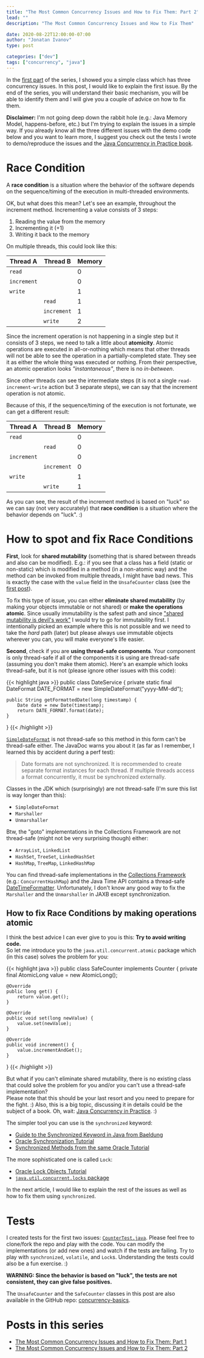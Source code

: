 ```yaml
---
title: "The Most Common Concurrency Issues and How to Fix Them: Part 2"
lead: ""
description: "The Most Common Concurrency Issues and How to Fix Them"

date: 2020-08-22T12:00:00-07:00
author: "Jonatan Ivanov"
type: post

categories: ["dev"]
tags: ["concurrency", "java"]
---
```


In the [first part](../the-most-common-concurrency-issues-and-how-to-fix-them-part-1) of the series, I showed you a simple class which has three concurrency issues. In this post, I would like to explain the first issue.
By the end of the series, you will understand their basic mechanism, you will be able to identify them and I will give you a couple of advice on how to fix them.

<!--more-->

**Disclaimer:** I'm not going deep down the rabbit hole (e.g.: Java Memory Model, happens-before, etc.) but I'm trying to explain the issues in a simple way. If you already know all the three different issues with the demo code below and you want to learn more, I suggest you check out the tests I wrote to demo/reproduce the issues and the [Java Concurrency in Practice book](https://jcip.net/).

# Race Condition

A **race condition** is a situation where the behavior of the software depends on the sequence/timing of the execution in multi-threaded environments.

OK, but what does this mean? Let's see an example, throughout the increment method. Incrementing a value consists of 3 steps:

1. Reading the value from the memory
2. Incrementing it (+1)
3. Writing it back to the memory

On multiple threads, this could look like this:

| Thread A    | Thread B    | Memory |
|-------------|-------------|--------|
| `read`      |             | 0      |
| `increment` |             | 0      |
| `write`     |             | 1      |
|             | `read`      | 1      |
|             | `increment` | 1      |
|             | `write`     | 2      |

Since the increment operation is not happening in a single step but it consists of 3 steps, we need to talk a little about **atomicity**. Atomic operations are executed in all-or-nothing which means that other threads will not be able to see the operation in a partially-completed state. They see it as either the whole thing was executed or nothing. From their perspective, an atomic operation looks *"instantaneous"*, there is no *in-between*.

Since other threads can see the intermediate steps (it is not a single `read-increment-write` action but 3 separate steps), we can say that the increment operation is not atomic.

Because of this, if the sequence/timing of the execution is not fortunate, we can get a different result:

| Thread A    | Thread B    | Memory |
|-------------|-------------|--------|
| `read`      |             | 0      |
|             | `read`      | 0      |
| `increment` |             | 0      |
|             | `increment` | 0      |
| `write`     |             | 1      |
|             | `write`     | 1      |

As you can see, the result of the increment method is based on "luck" so we can say (not very accurately) that **race condition** is a situation where the behavior depends on "luck". :)

# How to spot and fix Race Conditions

**First**, look for **shared mutability** (something that is shared between threads and also can be modified). E.g.: if you see that a class has a field (static or non-static) which is modified in a method (in a non-atomic way) and the method can be invoked from multiple threads, I might have bad news. This is exactly the case with the `value` field in the `UnsafeCounter` class (see the [first post](../the-most-common-concurrency-issues-and-how-to-fix-them-part-1)).

To fix this type of issue, you can either **eliminate shared mutability** (by making your objects immutable or not shared) or **make the operations atomic**. Since usually immutability is the safest path and since ["shared mutability is devil's work"](http://blog.agiledeveloper.com/2015/11/the-power-and-practicality-of.html) I would try to go for immutability first. I intentionally picked an example where this is not possible and we need to take the *hard* path (later) but please always use immutable objects wherever you can, you will make everyone's life easier.

**Second**, check if you are **using thread-safe components**. Your component is only thread-safe if all of the components it is using are thread-safe (assuming you don't make them atomic). Here's an example which looks thread-safe, but it is not (please ignore other issues with this code):

{{< highlight java >}}
public class DateService {
    private static final DateFormat DATE_FORMAT = new SimpleDateFormat("yyyy-MM-dd");

    public String getFormattedDate(long timestamp) {
        Date date = new Date(timestamp);
        return DATE_FORMAT.format(date);
    }
}
{{< /highlight >}}

[`SimpleDateFormat`](https://docs.oracle.com/en/java/javase/11/docs/api/java.base/java/text/SimpleDateFormat.html) is not thread-safe so this method in this form can't be thread-safe either. The JavaDoc warns you about it (as far as I remember, I learned this by accident during a perf test):
>Date formats are not synchronized. It is recommended to create separate format instances for each thread. If multiple threads access a format concurrently, it must be synchronized externally.

Classes in the JDK which (surprisingly) are not thread-safe (I'm sure this list is way longer than this):

- `SimpleDateFormat`
- `Marshaller`
- `Unmarshaller`

Btw, the "goto" implementations in the Collections Framework are not thread-safe (might not be very surprising though) either:
  - `ArrayList`, `LinkedList`
  - `HashSet`, `TreeSet`, `LinkedHashSet`
  - `HashMap`, `TreeMap`, `LinkedHashMap`

You can find thread-safe implementations in the [Collections Framework](https://docs.oracle.com/en/java/javase/11/docs/api/java.base/java/util/doc-files/coll-reference.html) (e.g.: `ConcurrentHashMap`) and the Java Time API contains a thread-safe [DateTimeFormatter](https://docs.oracle.com/en/java/javase/11/docs/api/java.base/java/time/format/DateTimeFormatter.html). Unfortunately, I don't know any good way to fix the `Marshaller` and the `Unmarshaller` in JAXB except synchronization.

## How to fix Race Conditions by making operations atomic

I think the best advice I can ever give to you is this: **Try to avoid writing code.**  
So let me introduce you to the `java.util.concurrent.atomic` package which (in this case) solves the problem for you:

{{< highlight java >}}
public class SafeCounter implements Counter {
    private final AtomicLong value = new AtomicLong();

    @Override
    public long get() {
        return value.get();
    }

    @Override
    public void set(long newValue) {
        value.set(newValue);
    }

    @Override
    public void increment() {
        value.incrementAndGet();
    }
}
{{< /highlight >}}

But what if you can't eliminate shared mutability, there is no existing class that could solve the problem for you and/or you can't use a thread-safe implementation?  
Please note that this should be your last resort and you need to prepare for the fight. :) Also, this is a big topic, discussing it in details could be the subject of a book. Oh, wait: [Java Concurrency in Practice](https://jcip.net/). :)

The simpler tool you can use is the `synchronized` keyword:

- [Guide to the Synchronized Keyword in Java from Baeldung](https://www.baeldung.com/java-synchronized)
- [Oracle Synchronization Tutorial](https://docs.oracle.com/javase/tutorial/essential/concurrency/sync.html)
- [Synchronized Methods from the same Oracle Tutorial](https://docs.oracle.com/javase/tutorial/essential/concurrency/syncmeth.html)

The more sophisticated one is called `Lock`:

- [Oracle Lock Objects Tutorial](https://docs.oracle.com/javase/tutorial/essential/concurrency/newlocks.html)
- [`java.util.concurrent.locks` package](https://docs.oracle.com/en/java/javase/11/docs/api/java.base/java/util/concurrent/locks/package-summary.html)

In the next article, I would like to explain the rest of the issues as well as how to fix them using `synchronized`.

# Tests

I created tests for the first two issues: [`CounterTest.java`](https://github.com/jonatan-ivanov/concurrency-basics/blob/master/src/test/java/org/example/concurrent/CounterTest.java).
Please feel free to clone/fork the repo and play with the code. You can modify the implementations (or add new ones) and watch if the tests are failing. Try to play with `synchronized`, `volatile`, and `Lock`s.
Understanding the tests could also be a fun exercise. :)

**WARNING: Since the behavior is based on "luck", the tests are not consistent, they can give false positives.**

The `UnsafeCounter` and the `SafeCounter` classes in this post are also available in the GitHub repo: [concurrency-basics](https://github.com/jonatan-ivanov/concurrency-basics).

# Posts in this series

- [The Most Common Concurrency Issues and How to Fix Them: Part 1](../the-most-common-concurrency-issues-and-how-to-fix-them-part-1)
- [The Most Common Concurrency Issues and How to Fix Them: Part 2](../the-most-common-concurrency-issues-and-how-to-fix-them-part-2)
